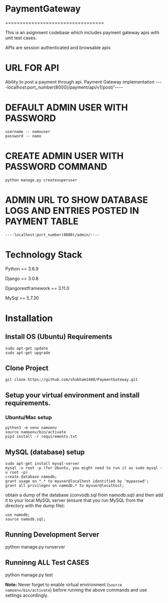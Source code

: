# PaymentGateway
==================================

This is an asignment codebase which includes payment gateway apis with unit test cases.

APIs are session authenticated and browsable apis 
# URL FOR API

  Ability to post a payment through api. Payment Gateway implementation
     ----localhost:port_number(8000)/payment/api/v1/post/'----


# DEFAULT ADMIN USER WITH PASSWORD
	username -- namouser
	password -- namo


# CREATE ADMIN USER WITH PASSWORD COMMAND
	python manage.py createsuperuser


# ADMIN URL TO SHOW DATABASE LOGS AND ENTRIES POSTED IN PAYMENT TABLE
	----localhost:port_number(8000)/admin/----


# Technology Stack

  Python == 3.6.9
  
  Django == 3.0.8 

  Djangorestframework == 3.11.0
  
  MySql == 5.7.30

# Installation

## Install OS (Ubuntu) Requirements

    sudo apt-get update
    sudo apt-get upgrade

## Clone Project

    git clone https://github.com/shubham1408/PaymentGateway.git

## Setup your virtual environment and install requirements.

### Ubuntu/Mac setup

    python3 -m venv namoenv
    source namoenv/bin/activate
    pip3 install -r requirements.txt
    

## MySQL (database) setup

    sudo apt-get install mysql-server
    mysql -u root -p (for Ubuntu, you might need to run it as sudo mysql -u root -p)
    create database namodb;
    grant usage on *.* to myuser@localhost identified by 'mypasswd';
    grant all privileges on namodb.* to myuser@localhost;

obtain a dump of the database (convodb.sql from namodb.sql) and then add it to your local MySQL server (ensure that you run MySQL from the directory with the dump file):

    use namodb;
    source namodb.sql;

## Running Development Server

   python manage.py runserver


## Runninng ALL Test CASES

   python manage.py test


**Note:** Never forget to enable virtual environment (`source namoenv/bin/activate`) before running the above commands and use settings accordingly.

